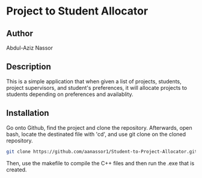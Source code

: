 # Project to Student Allocator


## Author
Abdul-Aziz Nassor


## Description 

This is a simple application that when given a list of projects, students, project supervisors, and student's preferences, it will allocate projects to students depending on preferences and availablity.

## Installation

Go onto Github, find the project and clone the repository.
Afterwards, open bash, locate the destinated file with 'cd', and use git clone on the cloned repository.

```bash
git clone https://github.com/aanassor1/Student-to-Project-Allocator.git
```

Then, use the makefile to compile the C++ files and then run the .exe  that is created.
